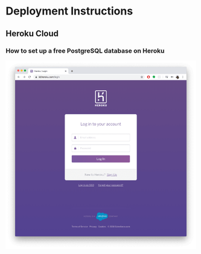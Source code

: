 # Deployment Instructions
## Heroku Cloud
### How to set up a free PostgreSQL database on Heroku
![](https://github.com/DEVOPS-PROJECTS-ORGANIZATION/devops-instructions/blob/main/images/deployment-instructions/log_into_heroku.png)
